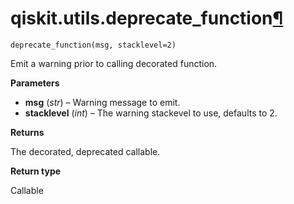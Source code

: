 # qiskit.utils.deprecate\_function[¶](#qiskit-utils-deprecate-function "Permalink to this headline")

<span id="undefined" />

`deprecate_function(msg, stacklevel=2)`

Emit a warning prior to calling decorated function.

**Parameters**

*   **msg** (*str*) – Warning message to emit.
*   **stacklevel** (*int*) – The warning stackevel to use, defaults to 2.

**Returns**

The decorated, deprecated callable.

**Return type**

Callable

